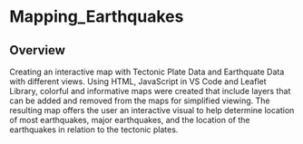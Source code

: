 # Mapping_Earthquakes

## Overview
Creating an interactive map with Tectonic Plate Data and Earthquate Data with different views. Using HTML, JavaScript in VS Code and Leaflet Library, colorful and informative maps were created that include layers that can be added and removed from the maps for simplified viewing. The resulting map offers the user an interactive visual to help determine location of most earthquakes, major earthquakes, and the location of the earthquakes in relation to the tectonic plates. 


